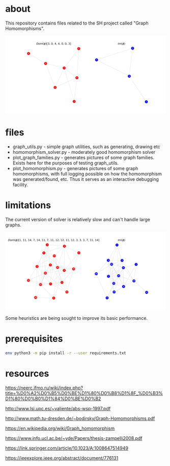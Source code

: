 # about

This repository contains files related to the SH project called "Graph Homomorphisms".

![homomorphism](/images/homomorphism.png)

# files

* graph_utils.py - simple graph utilities, such as generating, drawing etc
* homomorphism_solver.py - moderately good homomorphism solver
* plot_graph_families.py - generates pictures of some graph families. Exists here for the purposes of testing graph_utils.
* plot_homomorphism.py - generates pictures of some graph homomorphisms, with full logging possible on how the homomorphism was generated/found, etc. Thus it serves as an interactive debugging facility.

# limitations

The current version of solver is relatively slow and can't handle large graphs.

![homomorphism-18](/images/homomorphism-18.png)

Some heuristics are being sought to improve its basic performance.

# prerequisites

```bash
env python3 -m pip install -r --user requirements.txt
```

# resources

https://neerc.ifmo.ru/wiki/index.php?title=%D0%A2%D0%B5%D0%BE%D1%80%D0%B8%D1%8F_%D0%B3%D1%80%D0%B0%D1%84%D0%BE%D0%B2

http://www.lsi.upc.es/~valiente/abs-wsp-1997.pdf

http://www.math.tu-dresden.de/~bodirsky/Graph-Homomorphisms.pdf

https://en.wikipedia.org/wiki/Graph_homomorphism

https://www.info.ucl.ac.be/~yde/Papers/thesis-zampelli2008.pdf

https://link.springer.com/article/10.1023/A:1008647514949

https://ieeexplore.ieee.org/abstract/document/776131